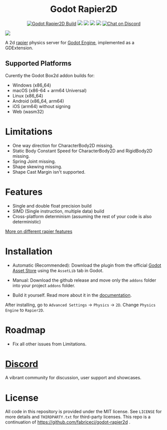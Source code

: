 <div align="center">
  <h1>Godot Rapier2D</h1>
</div>

<p align="center">
	<a href="https://github.com/appsinacup/godot-rapier2d/actions/workflows/runner.yml">
        <img src="https://github.com/appsinacup/godot-rapier2d/actions/workflows/runner.yml/badge.svg?branch=main"
            alt="Godot Rapier2D Build"></a>
    <a href="https://github.com/dimforge/rapier/releases/tag/v0.17.2" alt="Rapier2D Version">
        <img src="https://img.shields.io/badge/Rapier2D-v0.17.2-%23478cbf?logoColor=white" /></a>
    <a href="https://github.com/godotengine/godot-cpp" alt="Godot Version">
        <img src="https://img.shields.io/badge/Godot-v4.1-%23478cbf?logo=godot-engine&logoColor=white" /></a>
    <a href="https://github.com/appsinacup/godot-rapier2d/graphs/contributors" alt="Contributors">
        <img src="https://img.shields.io/github/contributors/appsinacup/godot-rapier2d" /></a>
    <a href="https://github.com/appsinacup/godot-rapier2d/pulse" alt="Activity">
        <img src="https://img.shields.io/github/commit-activity/m/appsinacup/godot-rapier2d" /></a>
    <a href="https://discord.gg/56dMud8HYn">
        <img src="https://img.shields.io/discord/1138836561102897172?logo=discord"
            alt="Chat on Discord"></a>
</p>

<img src="https://github.com/appsinacup/godot-rapier2d/blob/main/logo.jpg?raw=true"/> 

A 2d [rapier](https://github.com/dimforge/rapier) physics server for [Godot Engine](https://github.com/godotengine/godot), implemented as a GDExtension.

## Supported Platforms

Curently the Godot Box2d addon builds for:

- Windows (x86_64)
- macOS (x86-64 + arm64 Universal)
- Linux (x86_64)
- Android (x86_64, arm64)
- iOS (arm64) without signing
- Web (wasm32)

# Limitations

- One way direction for CharacterBody2D missing.
- Static Body Constant Speed for CharacterBody2D and RigidBody2D missing.
- Spring Joint missing.
- Shape skewing missing.
- Shape Cast Margin isn't supported.

# Features

- Single and double float precision build
- SIMD (Single instruction, multiple data) build
- Cross-platform determinism (assuming the rest of your code is also deterministic)

[More on different rapier features](https://rapier.rs/docs/user_guides/rust/getting_started)

# Installation

- Automatic (Recommended): Download the plugin from the official [Godot Asset Store](https://godotengine.org/asset-library/asset/2267) using the `AssetLib` tab in Godot.

- Manual: Download the github release and move only the `addons` folder into your project `addons` folder.

- Build it yourself. Read more about it in the [documentation](DOCUMENTATION.md).

After installing, go to `Advanced Settings` -> `Physics` -> `2D`. Change `Physics Engine` to `Rapier2D`.

# Roadmap

- Fix all other issues from Limitations.

# [Discord](https://discord.gg/56dMud8HYn)

A vibrant community for discussion, user support and showcases.

# License

All code in this repository is provided under the MIT license. See `LICENSE` for more details and `THIRDPARTY.txt` for third-party licenses.
This repo is a continuation of https://github.com/fabriceci/godot-rapier2d .
